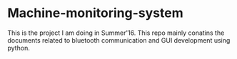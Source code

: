 # Machine-monitoring-system
This is the project I am doing in Summer'16. This repo mainly conatins the documents related to bluetooth communication and GUI development using python.
